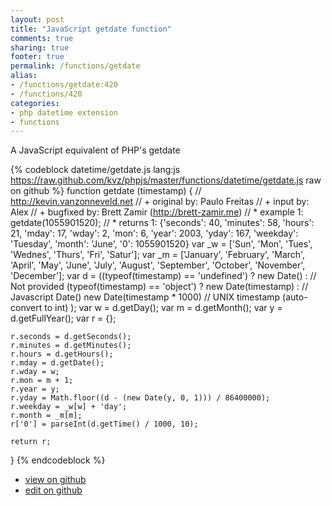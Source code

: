 ```yaml
---
layout: post
title: "JavaScript getdate function"
comments: true
sharing: true
footer: true
permalink: /functions/getdate
alias:
- /functions/getdate:420
- /functions/420
categories:
- php datetime extension
- functions
---
```

A JavaScript equivalent of PHP's getdate

<!-- more -->

{% codeblock datetime/getdate.js lang:js https://raw.github.com/kvz/phpjs/master/functions/datetime/getdate.js raw on github %}
function getdate (timestamp) {
    // http://kevin.vanzonneveld.net
    // +   original by: Paulo Freitas
    // +   input by: Alex
    // +   bugfixed by: Brett Zamir (http://brett-zamir.me)
    // *     example 1: getdate(1055901520);
    // *     returns 1: {'seconds': 40, 'minutes': 58, 'hours': 21, 'mday': 17, 'wday': 2, 'mon': 6, 'year': 2003, 'yday': 167, 'weekday': 'Tuesday', 'month': 'June', '0': 1055901520}
    var _w = ['Sun', 'Mon', 'Tues', 'Wednes', 'Thurs', 'Fri', 'Satur'];
    var _m = ['January', 'February', 'March', 'April', 'May', 'June', 'July', 'August', 'September', 'October', 'November', 'December'];
    var d = ((typeof(timestamp) == 'undefined') ? new Date() : // Not provided
    (typeof(timestamp) == 'object') ? new Date(timestamp) : // Javascript Date()
    new Date(timestamp * 1000) // UNIX timestamp (auto-convert to int)
    );
    var w = d.getDay();
    var m = d.getMonth();
    var y = d.getFullYear();
    var r = {};

    r.seconds = d.getSeconds();
    r.minutes = d.getMinutes();
    r.hours = d.getHours();
    r.mday = d.getDate();
    r.wday = w;
    r.mon = m + 1;
    r.year = y;
    r.yday = Math.floor((d - (new Date(y, 0, 1))) / 86400000);
    r.weekday = _w[w] + 'day';
    r.month = _m[m];
    r['0'] = parseInt(d.getTime() / 1000, 10);

    return r;
}
{% endcodeblock %}

 - [view on github](https://github.com/kvz/phpjs/blob/master/functions/datetime/getdate.js)
 - [edit on github](https://github.com/kvz/phpjs/edit/master/functions/datetime/getdate.js)

